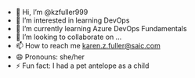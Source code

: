- 👋 Hi, I’m @kzfuller999
- 👀 I’m interested in learning DevOps
- 🌱 I’m currently learning Azure DevOps Fundamentals
- 💞️ I’m looking to collaborate on ...
- 📫 How to reach me karen.z.fuller@saic.com
- 😄 Pronouns: she/her
- ⚡ Fun fact: I had a pet antelope as a child

<!---
kzfuller999/kzfuller999 is a ✨ special ✨ repository because its `README.md` (this file) appears on your GitHub profile.
You can click the Preview link to take a look at your changes.
--->
